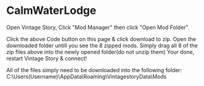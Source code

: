 # CalmWaterLodge

Open Vintage Story, Click "Mod Manager" then click "Open Mod Folder".

Click the above Code button on this page & click download to zip. 
Open the downloaded folder untill you see the 8 zipped mods.
Simply drag all 8 of the zip files above into the newly opened folder(do not unzip them)
Your done, restart Vintage Story & connect!

All of the files simply need to be downloaded into the following folder:
C:\Users\(Username)\AppData\Roaming\VintagestoryData\Mods
